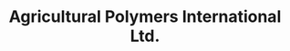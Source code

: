 ---
title: "Agricultural Polymers International Ltd."
url: /chester-le-street/agricultural-polymers-international-ltd/
shop: shop
---